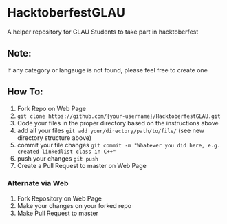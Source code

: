 # HacktoberfestGLAU
A helper repository for GLAU Students to take part in hacktoberfest

## Note:
If any category or langauge is not found, please feel free to create one

## How To:

1. Fork Repo on Web Page
2. `git clone https://github.com/{your-username}/HacktoberfestGLAU.git`
3. Code your files in the proper directory based on the instructions above
4. add all your files `git add your/directory/path/to/file/` (see new directory structure above)
5. commit your file changes `git commit -m "Whatever you did here, e.g. created linkedlist class in C++"`
6. push your changes `git push`
7. Create a Pull Request to master on Web Page

### Alternate via Web

1. Fork Repository on Web Page
2. Make your changes on your forked repo
3. Make Pull Request to master
